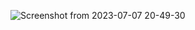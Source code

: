 ![Screenshot from 2023-07-07 20-49-30](https://github.com/LucasMillerCruz98/portfolio/assets/132472577/6fd2b377-7eb0-4659-878e-1597b1379de1)
